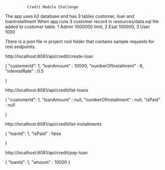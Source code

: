               Credit Module Challenge
The app uses h2 database and has 3 tables customer, loan and loanInstallment
When app runs 3 customer record in resources/data.sql file added to customer table.
  1 Admin 1000000 limit, 2 Esat 100000, 3 User 1000

There is a json file in project rool folder that contains sample requests for rest endpoints.


http://localhost:8081/api/credit/create-loan

{
    "customerId": 1,
    "loanAmount" : 10000,
    "numberOfInstallment" : 6,
    "interestRate" : 0.5

}

http://localhost:8081/api/credit/list-loans

{
    "customerId": 1,
    "loanAmount" : null,
    "numberOfInstallment" : null,
    "isPaid" : null

}

http://localhost:8081/api/credit/list-installments  

{
    "loanId": 1,
    "isPaid" : false

}

http://localhost:8081/api/credit/pay-loan

{
    "loanId": 1,
    "amount" : 10000
}

